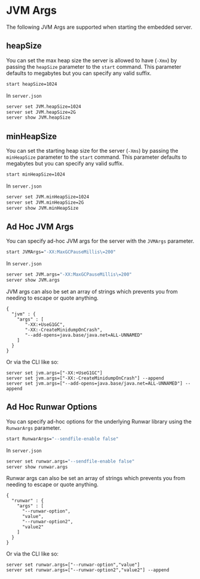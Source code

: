# JVM Args

The following JVM Args are supported when starting the embedded server.

## heapSize

You can set the max heap size the server is allowed to have (`-Xmx`) by passing the `heapSize` parameter to the `start` command. This parameter defaults to megabytes but you can specify any valid suffix.

```bash
start heapSize=1024
```

In `server.json`

```bash
server set JVM.heapSize=1024
server set JVM.heapSize=2G
server show JVM.heapSize
```

## minHeapSize

You can set the starting heap size for the server (`-Xms`) by passing the `minHeapSize` parameter to the `start` command. This parameter defaults to megabytes but you can specify any valid suffix.

```bash
start minHeapSize=1024
```

In `server.json`

```bash
server set JVM.minHeapSize=1024
server set JVM.minHeapSize=2G
server show JVM.minHeapSize
```

## Ad Hoc JVM Args

You can specify ad-hoc JVM args for the server with the `JVMArgs` parameter.

```bash
start JVMArgs="-XX:MaxGCPauseMillis\=200"
```

In `server.json`

```bash
server set JVM.args="-XX:MaxGCPauseMillis\=200"
server show JVM.args
```

JVM args can also be set an array of strings which prevents you from needing to escape or quote anything. &#x20;

```
{
  "jvm" : {
    "args" : [
       "-XX:+UseG1GC",
       "-XX:-CreateMinidumpOnCrash",
       "--add-opens=java.base/java.net=ALL-UNNAMED"
    ]
  }
}
```

Or via the CLI like so:

```
server set jvm.args=["-XX:+UseG1GC"]
server set jvm.args=["-XX:-CreateMinidumpOnCrash"] --append
server set jvm.args=["--add-opens=java.base/java.net=ALL-UNNAMED"] --append
```

## Ad Hoc Runwar Options

You can specify ad-hoc options for the underlying Runwar library using the `RunwarArgs` parameter.

```bash
start RunwarArgs="--sendfile-enable false"
```

In `server.json`

```bash
server set runwar.args="--sendfile-enable false"
server show runwar.args
```

Runwar args can also be set an array of strings which prevents you from needing to escape or quote anything. &#x20;

```
{
  "runwar" : {
    "args" : [
      "--runwar-option",
      "value",
      "--runwar-option2",
      "value2"
    ]
  }
}
```

Or via the CLI like so:

```
server set runwar.args=["--runwar-option","value"]
server set runwar.args=["--runwar-option2","value2"] --append
```
